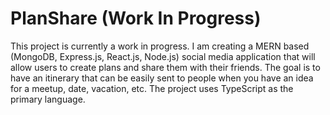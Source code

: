# PlanShare (Work In Progress)

This project is currently a work in progress. I am creating a MERN based (MongoDB, Express.js, React.js, Node.js) social media application that will allow users to create plans and share them with their friends. The goal is to have an itinerary that can be easily sent to people when you have an idea for a meetup, date, vacation, etc. The project uses TypeScript as the primary language. 
